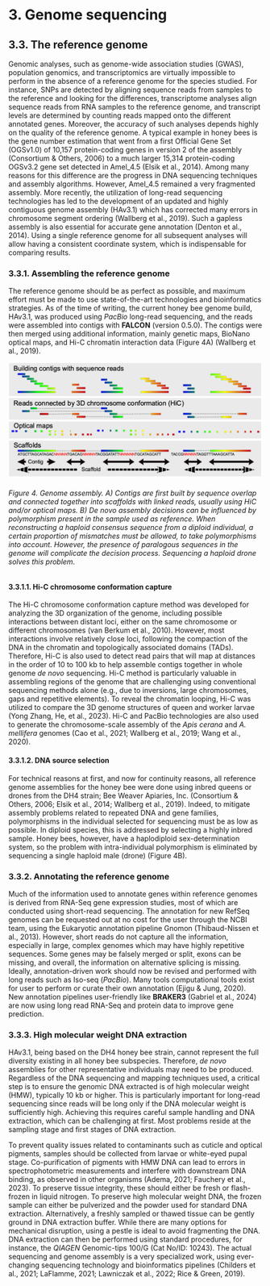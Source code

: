# 3. Genome sequencing

## 3.3. The reference genome

Genomic analyses, such as genome-wide association studies (GWAS), population genomics, and transcriptomics are virtually impossible to perform in the absence of a reference genome for the species studied. For instance, SNPs are detected by aligning sequence reads from samples to the reference and looking for the differences, transcriptome analyses align sequence reads from RNA samples to the reference genome, and transcript levels are determined by counting reads mapped onto the different annotated genes. Moreover, the accuracy of such analyses depends highly on the quality of the reference genome. A typical example in honey bees is the gene number estimation that went from a first Official Gene Set (OGSv1.0) of 10,157 protein-coding genes in version 2 of the assembly (Consortium & Others, 2006) to a much larger 15,314 protein-coding OGSv3.2 gene set detected in Amel_4.5 (Elsik et al., 2014). Among many reasons for this difference are the progress in DNA sequencing techniques and assembly algorithms. However, Amel_4.5 remained a very fragmented assembly. More recently, the utilization of long-read sequencing technologies has led to the development of an updated and highly contiguous genome assembly (HAv3.1) which has corrected many errors in chromosome segment ordering (Wallberg et al., 2019). Such a gapless assembly is also essential for accurate gene annotation (Denton et al., 2014). Using a single reference genome for all subsequent analyses will allow having a consistent coordinate system, which is indispensable for comparing results.

### 3.3.1. Assembling the reference genome

The reference genome should be as perfect as possible, and maximum effort must be made to use state-of-the-art technologies and bioinformatics strategies. As of the time of writing, the current honey bee genome build, HAv3.1, was produced using *PacBio* long-read sequencing, and the reads were assembled into contigs with **FALCON** (version 0.5.0). The contigs were then merged using additional information, mainly genetic maps, BioNano optical maps, and Hi-C chromatin interaction data (Figure 4A) (Wallberg et al., 2019).

![Figure 4](assets/Figure_4.png)

###### Figure 4. Genome assembly. A) Contigs are first built by sequence overlap and connected together into scaffolds with linked reads, usually using HiC and/or optical maps. B) De novo assembly decisions can be influenced by polymorphism present in the sample used as reference. When reconstructing a haploid consensus sequence from a diploid individual, a certain proportion of mismatches must be allowed, to take polymorphisms into account. However, the presence of paralogous sequences in the genome will complicate the decision process. Sequencing a haploid drone solves this problem.

#### 3.3.1.1. Hi-C chromosome conformation capture

The Hi-C chromosome conformation capture method was developed for analyzing the 3D organization of the genome, including possible interactions between distant loci, either on the same chromosome or different chromosomes (van Berkum et al., 2010). However, most interactions involve relatively close loci, following the compaction of the DNA in the chromatin and topologically associated domains (TADs). Therefore, Hi-C is also used to detect read pairs that will map at distances in the order of 10 to 100 kb to help assemble contigs together in whole genome *de novo* sequencing. Hi-C method is particularly valuable in assembling regions of the genome that are challenging using conventional sequencing methods alone (e.g., due to inversions, large chromosomes, gaps and repetitive elements). To reveal the chromatin looping, Hi-C was utilized to compare the 3D genome structures of queen and worker larvae (Yong Zhang, He, et al., 2023). Hi-C and PacBio technologies are also used to generate the chromosome-scale assembly of the *Apis cerana* and *A. mellifera* genomes (Cao et al., 2021; Wallberg et al., 2019; Wang et al., 2020).

#### 3.3.1.2. DNA source selection

For technical reasons at first, and now for continuity reasons, all reference genome assemblies for the honey bee were done using inbred queens or drones from the DH4 strain; Bee Weaver Apiaries, Inc. (Consortium & Others, 2006; Elsik et al., 2014; Wallberg et al., 2019). Indeed, to mitigate assembly problems related to repeated DNA and gene families, polymorphisms in the individual selected for sequencing must be as low as possible. In diploid species, this is addressed by selecting a highly inbred sample. Honey bees, however, have a haplodiploid sex-determination system, so the problem with intra-individual polymorphism is eliminated by sequencing a single haploid male (drone) (Figure 4B).

### 3.3.2. Annotating the reference genome

Much of the information used to annotate genes within reference genomes is derived from RNA-Seq gene expression studies, most of which are conducted using short-read sequencing. The annotation for new RefSeq genomes can be requested out at no cost for the user through the NCBI team, using the Eukaryotic annotation pipeline Gnomon (Thibaud-Nissen et al., 2013). However, short reads do not capture all the information, especially in large, complex genomes which may have highly repetitive sequences. Some genes may be falsely merged or split, exons can be missing, and overall, the information on alternative splicing is missing. Ideally, annotation-driven work should now be revised and performed with long reads such as Iso-seq (*PacBio*). Many tools computational tools exist for user to perform or curate their own annotation (Ejigu & Jung, 2020). New annotation pipelines user-friendly like **BRAKER3** (Gabriel et al., 2024) are now using long read RNA-Seq and protein data to improve gene prediction.

### 3.3.3. High molecular weight DNA extraction

HAv3.1, being based on the DH4 honey bee strain, cannot represent the full diversity existing in all honey bee subspecies. Therefore, *de novo* assemblies for other representative individuals may need to be produced. Regardless of the DNA sequencing and mapping techniques used, a critical step is to ensure the genomic DNA extracted is of high molecular weight (HMW), typically 10 kb or higher. This is particularly important for long-read sequencing since reads will be long only if the DNA molecular weight is sufficiently high. Achieving this requires careful sample handling and DNA extraction, which can be challenging at first. Most problems reside at the sampling stage and first stages of DNA extraction.

To prevent quality issues related to contaminants such as cuticle and optical pigments, samples should be collected from larvae or white-eyed pupal stage. Co-purification of pigments with HMW DNA can lead to errors in spectrophotometric measurements and interfere with downstream DNA binding, as observed in other organisms (Adema, 2021; Fauchery et al., 2023). To preserve tissue integrity, these should either be fresh or flash-frozen in liquid nitrogen. To preserve high molecular weight DNA, the frozen sample can either be pulverized and the powder used for standard DNA extraction. Alternatively, a freshly sampled or thawed tissue can be gently ground in DNA extraction buffer. While there are many options for mechanical disruption, using a pestle is ideal to avoid fragmenting the DNA. DNA extraction can then be performed using standard procedures, for instance, the *QIAGEN* Genomic-tips 100/G (Cat No/ID: 10243). The actual sequencing and genome assembly is a very specialized work, using ever-changing sequencing technology and bioinformatics pipelines (Childers et al., 2021; LaFlamme, 2021; Lawniczak et al., 2022; Rice & Green, 2019).
